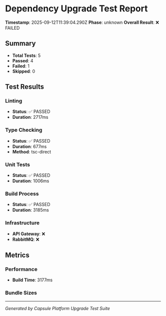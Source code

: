 
# Dependency Upgrade Test Report

**Timestamp**: 2025-09-12T11:39:04.290Z
**Phase**: unknown
**Overall Result**: ❌ FAILED

## Summary
- **Total Tests**: 5
- **Passed**: 4
- **Failed**: 1
- **Skipped**: 0

## Test Results

### Linting
- **Status**: ✅ PASSED
- **Duration**: 2717ms

### Type Checking  
- **Status**: ✅ PASSED
- **Duration**: 677ms
- **Method**: tsc-direct

### Unit Tests
- **Status**: ✅ PASSED
- **Duration**: 1006ms


### Build Process
- **Status**: ✅ PASSED
- **Duration**: 3185ms

### Infrastructure
- **API Gateway**: ❌
- **RabbitMQ**: ❌

## Metrics

### Performance
- **Build Time**: 3177ms


### Bundle Sizes


---
*Generated by Capsule Platform Upgrade Test Suite*
